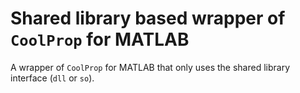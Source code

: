 # Shared library based wrapper of `CoolProp` for MATLAB

A wrapper of `CoolProp` for MATLAB that only uses the shared library interface
(`dll` or `so`).

